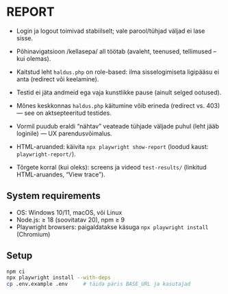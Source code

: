 # REPORT

- Login ja logout toimivad stabiilselt; vale parool/tühjad väljad ei lase sisse.
- Põhinavigatsioon /kellasepa/ all töötab (avaleht, teenused, tellimused – kui olemas).
- Kaitstud leht `haldus.php` on role-based: ilma sisselogimiseta ligipääsu ei anta (redirect või keelamine).
- Testid ei jäta andmeid ega vaja kunstlikke pause (ainult selged ootused).

- Mõnes keskkonnas `haldus.php` käitumine võib erineda (redirect vs. 403) — see on aktsepteeritud testides.
- Vormil puudub eraldi “nähtav” veateade tühjade väljade puhul (leht jääb loginile) — UX parendusvõimalus.

- HTML-aruanded: käivita `npx playwright show-report` (loodud kaust: `playwright-report/`).
- Tõrgete korral (kui oleks): screens ja videod `test-results/` (linkitud HTML-aruandes, “View trace”).

## System requirements
- OS: Windows 10/11, macOS, või Linux
- Node.js: ≥ 18 (soovitatav 20), npm ≥ 9
- Playwright browsers: paigaldatakse käsuga `npx playwright install` (Chromium)

## Setup
```bash
npm ci
npx playwright install --with-deps
cp .env.example .env     # täida päris BASE_URL ja kasutajad